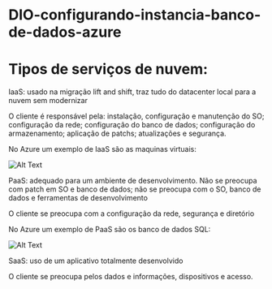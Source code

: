 # DIO-configurando-instancia-banco-de-dados-azure


# Tipos de serviços de nuvem:
IaaS: usado na migração lift and shift, traz tudo do datacenter local para a nuvem sem modernizar

O cliente é responsável pela: instalação, configuração e manutenção do SO; configuração da rede; configuração do banco de dados; configuração do armazenamento; aplicação de patchs; atualizações e segurança.

No Azure um exemplo de IaaS são as maquinas virtuais:

![Alt Text]()

PaaS: adequado para um ambiente de desenvolvimento. Não se preocupa com patch em SO e banco de dados; não se preocupa com o SO, banco de dados e ferramentas de desenvolvimento

O cliente se preocupa com a configuração da rede, segurança e diretório

No Azure um exemplo de PaaS são os banco de dados SQL:

![Alt Text]()

SaaS: uso de um aplicativo totalmente desenvolvido

O cliente se preocupa pelos dados e informações, dispositivos e acesso.
